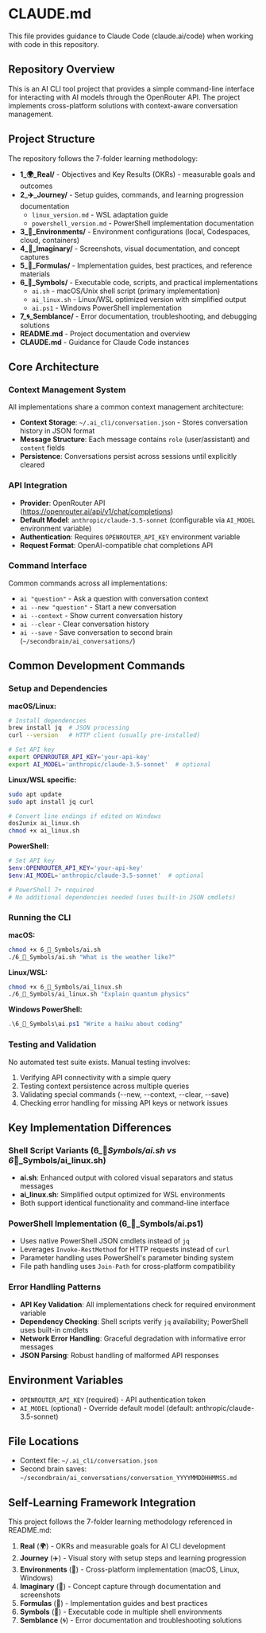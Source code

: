 # CLAUDE.md

This file provides guidance to Claude Code (claude.ai/code) when working with code in this repository.

## Repository Overview

This is an AI CLI tool project that provides a simple command-line interface for interacting with AI models through the OpenRouter API. The project implements cross-platform solutions with context-aware conversation management.

## Project Structure

The repository follows the 7-folder learning methodology:

- **1_🌍_Real/** - Objectives and Key Results (OKRs) - measurable goals and outcomes
- **2_✈️_Journey/** - Setup guides, commands, and learning progression documentation
  - `linux_version.md` - WSL adaptation guide
  - `powershell_version.md` - PowerShell implementation documentation
- **3_🌳_Environments/** - Environment configurations (local, Codespaces, cloud, containers)
- **4_🌌_Imaginary/** - Screenshots, visual documentation, and concept captures
- **5_📐_Formulas/** - Implementation guides, best practices, and reference materials
- **6_🔣_Symbols/** - Executable code, scripts, and practical implementations
  - `ai.sh` - macOS/Unix shell script (primary implementation)
  - `ai_linux.sh` - Linux/WSL optimized version with simplified output
  - `ai.ps1` - Windows PowerShell implementation
- **7_🌀_Semblance/** - Error documentation, troubleshooting, and debugging solutions
- **README.md** - Project documentation and overview
- **CLAUDE.md** - Guidance for Claude Code instances

## Core Architecture

### Context Management System
All implementations share a common context management architecture:

- **Context Storage**: `~/.ai_cli/conversation.json` - Stores conversation history in JSON format
- **Message Structure**: Each message contains `role` (user/assistant) and `content` fields
- **Persistence**: Conversations persist across sessions until explicitly cleared

### API Integration
- **Provider**: OpenRouter API (https://openrouter.ai/api/v1/chat/completions)
- **Default Model**: `anthropic/claude-3.5-sonnet` (configurable via `AI_MODEL` environment variable)
- **Authentication**: Requires `OPENROUTER_API_KEY` environment variable
- **Request Format**: OpenAI-compatible chat completions API

### Command Interface
Common commands across all implementations:
- `ai "question"` - Ask a question with conversation context
- `ai --new "question"` - Start a new conversation
- `ai --context` - Show current conversation history
- `ai --clear` - Clear conversation history
- `ai --save` - Save conversation to second brain (`~/secondbrain/ai_conversations/`)

## Common Development Commands

### Setup and Dependencies

**macOS/Linux:**
```bash
# Install dependencies
brew install jq  # JSON processing
curl --version   # HTTP client (usually pre-installed)

# Set API key
export OPENROUTER_API_KEY='your-api-key'
export AI_MODEL='anthropic/claude-3.5-sonnet'  # optional
```

**Linux/WSL specific:**
```bash
sudo apt update
sudo apt install jq curl

# Convert line endings if edited on Windows
dos2unix ai_linux.sh
chmod +x ai_linux.sh
```

**PowerShell:**
```powershell
# Set API key
$env:OPENROUTER_API_KEY='your-api-key'
$env:AI_MODEL='anthropic/claude-3.5-sonnet'  # optional

# PowerShell 7+ required
# No additional dependencies needed (uses built-in JSON cmdlets)
```

### Running the CLI

**macOS:**
```bash
chmod +x 6_🔣_Symbols/ai.sh
./6_🔣_Symbols/ai.sh "What is the weather like?"
```

**Linux/WSL:**
```bash
chmod +x 6_🔣_Symbols/ai_linux.sh
./6_🔣_Symbols/ai_linux.sh "Explain quantum physics"
```

**Windows PowerShell:**
```powershell
.\6_🔣_Symbols\ai.ps1 "Write a haiku about coding"
```

### Testing and Validation

No automated test suite exists. Manual testing involves:
1. Verifying API connectivity with a simple query
2. Testing context persistence across multiple queries
3. Validating special commands (--new, --context, --clear, --save)
4. Checking error handling for missing API keys or network issues

## Key Implementation Differences

### Shell Script Variants (6_🔣_Symbols/ai.sh vs 6_🔣_Symbols/ai_linux.sh)
- **ai.sh**: Enhanced output with colored visual separators and status messages
- **ai_linux.sh**: Simplified output optimized for WSL environments
- Both support identical functionality and command-line interface

### PowerShell Implementation (6_🔣_Symbols/ai.ps1)
- Uses native PowerShell JSON cmdlets instead of `jq`
- Leverages `Invoke-RestMethod` for HTTP requests instead of `curl`
- Parameter handling uses PowerShell's parameter binding system
- File path handling uses `Join-Path` for cross-platform compatibility

### Error Handling Patterns
- **API Key Validation**: All implementations check for required environment variable
- **Dependency Checking**: Shell scripts verify `jq` availability; PowerShell uses built-in cmdlets
- **Network Error Handling**: Graceful degradation with informative error messages
- **JSON Parsing**: Robust handling of malformed API responses

## Environment Variables

- `OPENROUTER_API_KEY` (required) - API authentication token
- `AI_MODEL` (optional) - Override default model (default: anthropic/claude-3.5-sonnet)

## File Locations

- Context file: `~/.ai_cli/conversation.json`
- Second brain saves: `~/secondbrain/ai_conversations/conversation_YYYYMMDDHHMMSS.md`

## Self-Learning Framework Integration

This project follows the 7-folder learning methodology referenced in README.md:
1. **Real** (🌍) - OKRs and measurable goals for AI CLI development
2. **Journey** (✈️) - Visual story with setup steps and learning progression  
3. **Environments** (🌳) - Cross-platform implementation (macOS, Linux, Windows)
4. **Imaginary** (🌌) - Concept capture through documentation and screenshots
5. **Formulas** (📐) - Implementation guides and best practices
6. **Symbols** (🔣) - Executable code in multiple shell environments
7. **Semblance** (🌀) - Error documentation and troubleshooting solutions